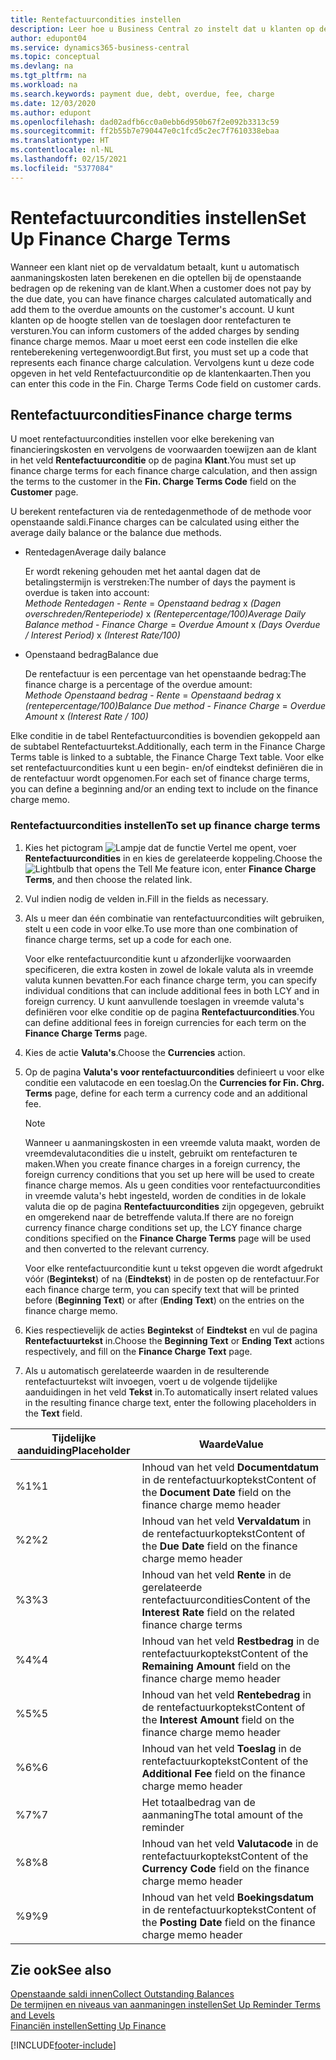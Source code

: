 ```yaml
---
title: Rentefactuurcondities instellen
description: Leer hoe u Business Central zo instelt dat u klanten op de hoogte kunt stellen van extra kosten door rentefacturen te verzenden.
author: edupont04
ms.service: dynamics365-business-central
ms.topic: conceptual
ms.devlang: na
ms.tgt_pltfrm: na
ms.workload: na
ms.search.keywords: payment due, debt, overdue, fee, charge
ms.date: 12/03/2020
ms.author: edupont
ms.openlocfilehash: dad02adfb6cc0a0ebb6d950b67f2e092b3313c59
ms.sourcegitcommit: ff2b55b7e790447e0c1fcd5c2ec7f7610338ebaa
ms.translationtype: HT
ms.contentlocale: nl-NL
ms.lasthandoff: 02/15/2021
ms.locfileid: "5377084"
---
```

# <a name="set-up-finance-charge-terms"></a><span data-ttu-id="2c15d-103">Rentefactuurcondities instellen</span><span class="sxs-lookup"><span data-stu-id="2c15d-103">Set Up Finance Charge Terms</span></span>

<span data-ttu-id="2c15d-104">Wanneer een klant niet op de vervaldatum betaalt, kunt u automatisch aanmaningskosten laten berekenen en die optellen bij de openstaande bedragen op de rekening van de klant.</span><span class="sxs-lookup"><span data-stu-id="2c15d-104">When a customer does not pay by the due date, you can have finance charges calculated automatically and add them to the overdue amounts on the customer's account.</span></span> <span data-ttu-id="2c15d-105">U kunt klanten op de hoogte stellen van de toeslagen door rentefacturen te versturen.</span><span class="sxs-lookup"><span data-stu-id="2c15d-105">You can inform customers of the added charges by sending finance charge memos.</span></span> <span data-ttu-id="2c15d-106">Maar u moet eerst een code instellen die elke renteberekening vertegenwoordigt.</span><span class="sxs-lookup"><span data-stu-id="2c15d-106">But first, you must set up a code that represents each finance charge calculation.</span></span> <span data-ttu-id="2c15d-107">Vervolgens kunt u deze code opgeven in het veld Rentefactuurconditie op de klantenkaarten.</span><span class="sxs-lookup"><span data-stu-id="2c15d-107">Then you can enter this code in the Fin. Charge Terms Code field on customer cards.</span></span>  

## <a name="finance-charge-terms"></a><span data-ttu-id="2c15d-108">Rentefactuurcondities</span><span class="sxs-lookup"><span data-stu-id="2c15d-108">Finance charge terms</span></span>

<span data-ttu-id="2c15d-109">U moet rentefactuurcondities instellen voor elke berekening van financieringskosten en vervolgens de voorwaarden toewijzen aan de klant in het veld **Rentefactuurconditie** op de pagina **Klant**.</span><span class="sxs-lookup"><span data-stu-id="2c15d-109">You must set up finance charge terms for each finance charge calculation, and then assign the terms to the customer in the **Fin. Charge Terms Code** field on the **Customer** page.</span></span>

<span data-ttu-id="2c15d-110">U berekent rentefacturen via de rentedagenmethode of de methode voor openstaande saldi.</span><span class="sxs-lookup"><span data-stu-id="2c15d-110">Finance charges can be calculated using either the average daily balance or the balance due methods.</span></span>

* <span data-ttu-id="2c15d-111">Rentedagen</span><span class="sxs-lookup"><span data-stu-id="2c15d-111">Average daily balance</span></span>  
  
  <span data-ttu-id="2c15d-112">Er wordt rekening gehouden met het aantal dagen dat de betalingstermijn is verstreken:</span><span class="sxs-lookup"><span data-stu-id="2c15d-112">The number of days the payment is overdue is taken into account:</span></span>  
  <span data-ttu-id="2c15d-113">*Methode Rentedagen* - *Rente* = *Openstaand bedrag* x *(Dagen overschreden/Renteperiode)* x *(Rentepercentage/100)*</span><span class="sxs-lookup"><span data-stu-id="2c15d-113">*Average Daily Balance method* - *Finance Charge* = *Overdue Amount* x *(Days Overdue / Interest Period)* x *(Interest Rate/100)*</span></span>

* <span data-ttu-id="2c15d-114">Openstaand bedrag</span><span class="sxs-lookup"><span data-stu-id="2c15d-114">Balance due</span></span>  
  
  <span data-ttu-id="2c15d-115">De rentefactuur is een percentage van het openstaande bedrag:</span><span class="sxs-lookup"><span data-stu-id="2c15d-115">The finance charge is a percentage of the overdue amount:</span></span>  
  <span data-ttu-id="2c15d-116">*Methode Openstaand bedrag* - *Rente* = *Openstaand bedrag* x *(rentepercentage/100)*</span><span class="sxs-lookup"><span data-stu-id="2c15d-116">*Balance Due method* - *Finance Charge* = *Overdue Amount* x *(Interest Rate / 100)*</span></span>

<span data-ttu-id="2c15d-117">Elke conditie in de tabel Rentefactuurcondities is bovendien gekoppeld aan de subtabel Rentefactuurtekst.</span><span class="sxs-lookup"><span data-stu-id="2c15d-117">Additionally, each term in the Finance Charge Terms table is linked to a subtable, the Finance Charge Text table.</span></span> <span data-ttu-id="2c15d-118">Voor elke set rentefactuurcondities kunt u een begin- en/of eindtekst definiëren die in de rentefactuur wordt opgenomen.</span><span class="sxs-lookup"><span data-stu-id="2c15d-118">For each set of finance charge terms, you can define a beginning and/or an ending text to include on the finance charge memo.</span></span>

### <a name="to-set-up-finance-charge-terms"></a><span data-ttu-id="2c15d-119">Rentefactuurcondities instellen</span><span class="sxs-lookup"><span data-stu-id="2c15d-119">To set up finance charge terms</span></span>

1. <span data-ttu-id="2c15d-120">Kies het pictogram ![Lampje dat de functie Vertel me opent](media/ui-search/search_small.png "Vertel me wat u wilt doen"), voer **Rentefactuurcondities** in en kies de gerelateerde koppeling.</span><span class="sxs-lookup"><span data-stu-id="2c15d-120">Choose the ![Lightbulb that opens the Tell Me feature](media/ui-search/search_small.png "Tell me what you want to do") icon, enter **Finance Charge Terms**, and then choose the related link.</span></span>  
2. <span data-ttu-id="2c15d-121">Vul indien nodig de velden in.</span><span class="sxs-lookup"><span data-stu-id="2c15d-121">Fill in the fields as necessary.</span></span>
3. <span data-ttu-id="2c15d-122">Als u meer dan één combinatie van rentefactuurcondities wilt gebruiken, stelt u een code in voor elke.</span><span class="sxs-lookup"><span data-stu-id="2c15d-122">To use more than one combination of finance charge terms, set up a code for each one.</span></span>

    <span data-ttu-id="2c15d-123">Voor elke rentefactuurconditie kunt u afzonderlijke voorwaarden specificeren, die extra kosten in zowel de lokale valuta als in vreemde valuta kunnen bevatten.</span><span class="sxs-lookup"><span data-stu-id="2c15d-123">For each finance charge term, you can specify individual conditions that can include additional fees in both LCY and in foreign currency.</span></span> <span data-ttu-id="2c15d-124">U kunt aanvullende toeslagen in vreemde valuta's definiëren voor elke conditie op de pagina **Rentefactuurcondities**.</span><span class="sxs-lookup"><span data-stu-id="2c15d-124">You can define additional fees in foreign currencies for each term on the **Finance Charge Terms** page.</span></span>
4. <span data-ttu-id="2c15d-125">Kies de actie **Valuta's**.</span><span class="sxs-lookup"><span data-stu-id="2c15d-125">Choose the **Currencies** action.</span></span>
5. <span data-ttu-id="2c15d-126">Op de pagina **Valuta's voor rentefactuurcondities** definieert u voor elke conditie een valutacode en een toeslag.</span><span class="sxs-lookup"><span data-stu-id="2c15d-126">On the **Currencies for Fin. Chrg. Terms** page, define for each term a currency code and an additional fee.</span></span>

    > [!NOTE]  
    > <span data-ttu-id="2c15d-127">Wanneer u aanmaningskosten in een vreemde valuta maakt, worden de vreemdevalutacondities die u instelt, gebruikt om rentefacturen te maken.</span><span class="sxs-lookup"><span data-stu-id="2c15d-127">When you create finance charges in a foreign currency, the foreign currency conditions that you set up here will be used to create finance charge memos.</span></span> <span data-ttu-id="2c15d-128">Als u geen condities voor rentefactuurcondities in vreemde valuta's hebt ingesteld, worden de condities in de lokale valuta die op de pagina **Rentefactuurcondities** zijn opgegeven, gebruikt en omgerekend naar de betreffende valuta.</span><span class="sxs-lookup"><span data-stu-id="2c15d-128">If there are no foreign currency finance charge conditions set up, the LCY finance charge conditions specified on the **Finance Charge Terms** page will be used and then converted to the relevant currency.</span></span>

    <span data-ttu-id="2c15d-129">Voor elke rentefactuurconditie kunt u tekst opgeven die wordt afgedrukt vóór (**Begintekst**) of na (**Eindtekst**) in de posten op de rentefactuur.</span><span class="sxs-lookup"><span data-stu-id="2c15d-129">For each finance charge term, you can specify text that will be printed before (**Beginning Text**) or after (**Ending Text**) on the entries on the finance charge memo.</span></span>  
6. <span data-ttu-id="2c15d-130">Kies respectievelijk de acties **Begintekst** of **Eindtekst** en vul de pagina **Rentefactuurtekst** in.</span><span class="sxs-lookup"><span data-stu-id="2c15d-130">Choose the **Beginning Text** or **Ending Text** actions respectively, and fill on the **Finance Charge Text** page.</span></span>
7. <span data-ttu-id="2c15d-131">Als u automatisch gerelateerde waarden in de resulterende rentefactuurtekst wilt invoegen, voert u de volgende tijdelijke aanduidingen in het veld **Tekst** in.</span><span class="sxs-lookup"><span data-stu-id="2c15d-131">To automatically insert related values in the resulting finance charge text, enter the following placeholders in the **Text** field.</span></span>

|<span data-ttu-id="2c15d-132">Tijdelijke aanduiding</span><span class="sxs-lookup"><span data-stu-id="2c15d-132">Placeholder</span></span>|<span data-ttu-id="2c15d-133">Waarde</span><span class="sxs-lookup"><span data-stu-id="2c15d-133">Value</span></span>|  
|-----------------|-----------|  
|<span data-ttu-id="2c15d-134">%1</span><span class="sxs-lookup"><span data-stu-id="2c15d-134">%1</span></span>|<span data-ttu-id="2c15d-135">Inhoud van het veld **Documentdatum** in de rentefactuurkoptekst</span><span class="sxs-lookup"><span data-stu-id="2c15d-135">Content of the **Document Date** field on the finance charge memo header</span></span>|  
|<span data-ttu-id="2c15d-136">%2</span><span class="sxs-lookup"><span data-stu-id="2c15d-136">%2</span></span>|<span data-ttu-id="2c15d-137">Inhoud van het veld **Vervaldatum** in de rentefactuurkoptekst</span><span class="sxs-lookup"><span data-stu-id="2c15d-137">Content of the **Due Date** field on the finance charge memo header</span></span>|  
|<span data-ttu-id="2c15d-138">%3</span><span class="sxs-lookup"><span data-stu-id="2c15d-138">%3</span></span>|<span data-ttu-id="2c15d-139">Inhoud van het veld **Rente** in de gerelateerde rentefactuurcondities</span><span class="sxs-lookup"><span data-stu-id="2c15d-139">Content of the **Interest Rate** field on the related finance charge terms</span></span>|  
|<span data-ttu-id="2c15d-140">%4</span><span class="sxs-lookup"><span data-stu-id="2c15d-140">%4</span></span>|<span data-ttu-id="2c15d-141">Inhoud van het veld **Restbedrag** in de rentefactuurkoptekst</span><span class="sxs-lookup"><span data-stu-id="2c15d-141">Content of the **Remaining Amount** field on the finance charge memo header</span></span>|  
|<span data-ttu-id="2c15d-142">%5</span><span class="sxs-lookup"><span data-stu-id="2c15d-142">%5</span></span>|<span data-ttu-id="2c15d-143">Inhoud van het veld **Rentebedrag** in de rentefactuurkoptekst</span><span class="sxs-lookup"><span data-stu-id="2c15d-143">Content of the **Interest Amount** field on the finance charge memo header</span></span>|  
|<span data-ttu-id="2c15d-144">%6</span><span class="sxs-lookup"><span data-stu-id="2c15d-144">%6</span></span>|<span data-ttu-id="2c15d-145">Inhoud van het veld **Toeslag** in de rentefactuurkoptekst</span><span class="sxs-lookup"><span data-stu-id="2c15d-145">Content of the **Additional Fee** field on the finance charge memo header</span></span>|  
|<span data-ttu-id="2c15d-146">%7</span><span class="sxs-lookup"><span data-stu-id="2c15d-146">%7</span></span>|<span data-ttu-id="2c15d-147">Het totaalbedrag van de aanmaning</span><span class="sxs-lookup"><span data-stu-id="2c15d-147">The total amount of the reminder</span></span>|  
|<span data-ttu-id="2c15d-148">%8</span><span class="sxs-lookup"><span data-stu-id="2c15d-148">%8</span></span>|<span data-ttu-id="2c15d-149">Inhoud van het veld **Valutacode** in de rentefactuurkoptekst</span><span class="sxs-lookup"><span data-stu-id="2c15d-149">Content of the **Currency Code** field on the finance charge memo header</span></span>|  
|<span data-ttu-id="2c15d-150">%9</span><span class="sxs-lookup"><span data-stu-id="2c15d-150">%9</span></span>|<span data-ttu-id="2c15d-151">Inhoud van het veld **Boekingsdatum** in de rentefactuurkoptekst</span><span class="sxs-lookup"><span data-stu-id="2c15d-151">Content of the **Posting Date** field on the finance charge memo header</span></span>|  

## <a name="see-also"></a><span data-ttu-id="2c15d-152">Zie ook</span><span class="sxs-lookup"><span data-stu-id="2c15d-152">See also</span></span>

[<span data-ttu-id="2c15d-153">Openstaande saldi innen</span><span class="sxs-lookup"><span data-stu-id="2c15d-153">Collect Outstanding Balances</span></span>](receivables-collect-outstanding-balances.md)  
[<span data-ttu-id="2c15d-154">De termijnen en niveaus van aanmaningen instellen</span><span class="sxs-lookup"><span data-stu-id="2c15d-154">Set Up Reminder Terms and Levels</span></span>](finance-setup-reminders.md)  
[<span data-ttu-id="2c15d-155">Financiën instellen</span><span class="sxs-lookup"><span data-stu-id="2c15d-155">Setting Up Finance</span></span>](finance-setup-finance.md)  


[!INCLUDE[footer-include](includes/footer-banner.md)]